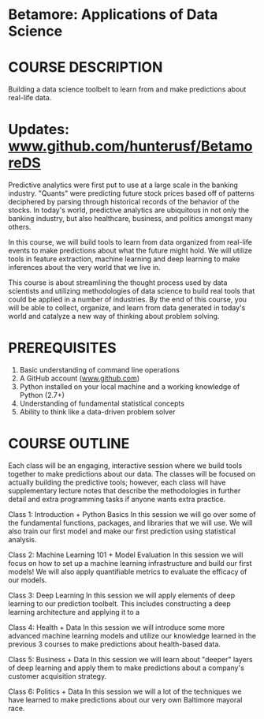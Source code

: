 # Betamore: Applications of Data Science

COURSE DESCRIPTION
===============

Building a data science toolbelt to learn from and make predictions about real-life data.

Updates: www.github.com/hunterusf/BetamoreDS
======================

Predictive analytics were first put to use at a large scale in the banking industry. "Quants" were predicting future stock prices based off of patterns deciphered by parsing through historical records of the behavior of the stocks. In today's world, predictive analytics are ubiquitous in not only the banking industry, but also healthcare, business, and politics amongst many others. 

In this course, we will build tools to learn from data organized from real-life events to make predictions about what the future might hold. We will utilize tools in feature extraction, machine learning and deep learning to make inferences about the very world that we live in. 

This course is about streamlining the thought process used by data scientists and utilizing methodologies of data science to build real tools that could be applied in a number of industries. By the end of this course, you will be able to collect, organize, and learn from data generated in today's world and catalyze a new way of thinking about problem solving.

PREREQUISITES
=============

1) Basic understanding of command line operations
2) A GitHub account (www.github.com)
3) Python installed on your local machine and a working knowledge of Python (2.7+)
4) Understanding of fundamental statistical concepts
5) Ability to think like a data-driven problem solver

COURSE OUTLINE
==============
Each class will be an engaging, interactive session where we build tools together to make predictions about our data. The classes will be focused on actually building the predictive tools; however, each class will have supplementary lecture notes that describe the methodologies in further detail and extra programming tasks if anyone wants extra practice.

Class 1: Introduction + Python Basics
In this session we will go over some of the fundamental functions, packages, and libraries that we will use. We will also train our first model and make our first prediction using statistical analysis.

Class 2: Machine Learning 101 + Model Evaluation
In this session we will focus on how to set up a machine learning infrastructure and build our first models! We will also apply quantifiable metrics to evaluate the efficacy of our models.

Class 3: Deep Learning
In this session we will apply elements of deep learning to our prediction toolbelt. This includes constructing a deep learning architecture and applying it to a 

Class 4: Health + Data
In this session we will introduce some more advanced machine learning models and utilize our knowledge learned in the previous 3 courses to make predictions about health-based data.

Class 5: Business + Data
In this session we will learn about "deeper" layers of deep learning and apply them to make predictions about a company's customer acquisition strategy. 

Class 6: Politics + Data
In this session we will a lot of the techniques we have learned to make predictions about our very own Baltimore mayoral race.




